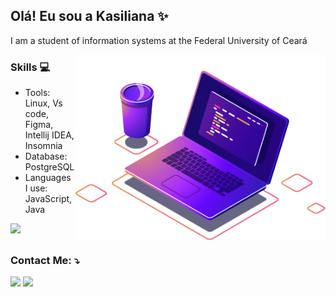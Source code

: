 ## Olá! Eu sou a Kasiliana :sparkles:

I am a student of information systems at the Federal University of Ceará

  <!--<img align="right" width="300" src="https://i2.wp.com/allhtaccess.info/wp-content/uploads/2018/03/programming.gif?fit=1281%2C716&ssl=1" /> -->
  
  <!--<img src="https://raw.githubusercontent.com/MicaelliMedeiros/micaellimedeiros/master/image/computer-illustration.png" min-width="400px" max-width="400px" width="400px" align="right" alt="Computador">-->

  <img src="computer.png" min-width="400px" max-width="400px" width="400px" align="right" alt="Computador">


### Skills :computer: 

  * Tools: Linux, Vs code, Figma, Intellij IDEA, Insomnia
  * Database: PostgreSQL 
  * Languages I use: JavaScript, Java 

<div>
<!--   <img height="180em" src="https://github-readme-stats.vercel.app/api?username=gabevaz&show_icons=true&theme=radical&count_private=true"/> -->
  <img height="180em" src="https://github-readme-stats.vercel.app/api/top-langs/?username=kasilianaoliveira&layout=compact&langs_count=8&theme=radical"/>
</div>

  
##

### Contact Me: ⤵️


<p align="left">
  <a href="https://www.linkedin.com/in/kasiliana-oliveira" target="_blank">
  <img src="https://img.shields.io/badge/-LinkedIn-%230077B5?style=for-the-badge&logo=linkedin&logoColor=white" target="_blank"></a>
  
  <a href="https://instagram.com/kasilianaa" target="_blank">
  <img src="https://img.shields.io/badge/-Instagram-%23E4405F?style=for-the-badge&logo=instagram&logoColor=white" target="_blank"></a>
</p>  


